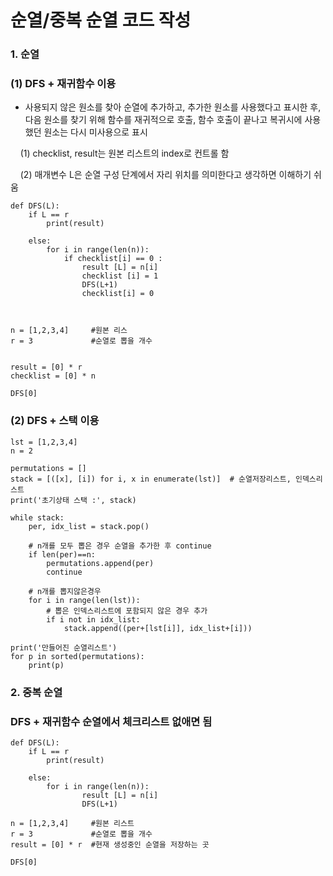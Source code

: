 # 순열/중복 순열 코드 작성

### 1. 순열

### (1) DFS + 재귀함수 이용

- 사용되지 않은 원소를 찾아 순열에 추가하고, 추가한 원소를 사용했다고 표시한 후, 다음 원소를 찾기 위해 함수를 재귀적으로 호출, 함수 호출이 끝나고 복귀시에 사용했던 원소는 다시 미사용으로 표시

    (1) checklist, result는 원본 리스트의 index로 컨트롤 함

    (2) 매개변수 L은 순열 구성 단계에서 자리 위치를 의미한다고 생각하면 이해하기 쉬움

```
def DFS(L):
    if L == r
        print(result)
    
    else:
        for i in range(len(n)):
            if checklist[i] == 0 :
                result [L] = n[i]
                checklist [i] = 1
                DFS(L+1)
                checklist[i] = 0 



n = [1,2,3,4]     #원본 리스
r = 3             #순열로 뽑을 개수


result = [0] * r
checklist = [0] * n

DFS[0]
```
### (2) DFS + 스택 이용  
```
lst = [1,2,3,4]
n = 2

permutations = []
stack = [([x], [i]) for i, x in enumerate(lst)]  # 순열저장리스트, 인덱스리스트
print('초기상태 스택 :', stack)

while stack:
    per, idx_list = stack.pop()
    
    # n개를 모두 뽑은 경우 순열을 추가한 후 continue
    if len(per)==n:
        permutations.append(per)
        continue
        
    # n개를 뽑지않은경우
    for i in range(len(lst)):
        # 뽑은 인덱스리스트에 포함되지 않은 경우 추가
        if i not in idx_list:
            stack.append((per+[lst[i]], idx_list+[i]))

print('만들어진 순열리스트')
for p in sorted(permutations):
    print(p)

```


### 2. 중복 순열

### DFS + 재귀함수 순열에서 체크리스트 없애면 됨

```
def DFS(L):
    if L == r
        print(result)
    
    else:
        for i in range(len(n)):
                result [L] = n[i]
                DFS(L+1)

n = [1,2,3,4]     #원본 리스트
r = 3             #순열로 뽑을 개수
result = [0] * r  #현재 생성중인 순열을 저장하는 곳

DFS[0]
```
